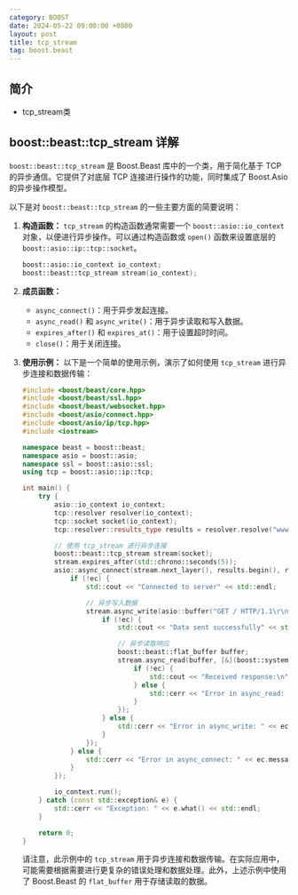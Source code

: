 ```yaml
---
category: BOOST
date: 2024-05-22 09:00:00 +0800
layout: post
title: tcp_stream
tag: boost.beast
---
```

## 简介

+ tcp_stream类

## boost::beast::tcp_stream 详解

`boost::beast::tcp_stream` 是 Boost.Beast 库中的一个类，用于简化基于 TCP 的异步通信。它提供了对底层 TCP 连接进行操作的功能，同时集成了 Boost.Asio 的异步操作模型。

以下是对 `boost::beast::tcp_stream` 的一些主要方面的简要说明：

1. **构造函数：** `tcp_stream` 的构造函数通常需要一个 `boost::asio::io_context` 对象，以便进行异步操作。可以通过构造函数或 `open()` 函数来设置底层的 `boost::asio::ip::tcp::socket`。

    ```cpp
    boost::asio::io_context io_context;
    boost::beast::tcp_stream stream(io_context);
    ```

2. **成员函数：**
   - `async_connect()`：用于异步发起连接。
   - `async_read()` 和 `async_write()`：用于异步读取和写入数据。
   - `expires_after()` 和 `expires_at()`：用于设置超时时间。
   - `close()`：用于关闭连接。

3. **使用示例：** 以下是一个简单的使用示例，演示了如何使用 `tcp_stream` 进行异步连接和数据传输：

    ```cpp
    #include <boost/beast/core.hpp>
    #include <boost/beast/ssl.hpp>
    #include <boost/beast/websocket.hpp>
    #include <boost/asio/connect.hpp>
    #include <boost/asio/ip/tcp.hpp>
    #include <iostream>

    namespace beast = boost::beast;
    namespace asio = boost::asio;
    namespace ssl = boost::asio::ssl;
    using tcp = boost::asio::ip::tcp;

    int main() {
        try {
            asio::io_context io_context;
            tcp::resolver resolver(io_context);
            tcp::socket socket(io_context);
            tcp::resolver::results_type results = resolver.resolve("www.example.com", "http");

            // 使用 tcp_stream 进行异步连接
            boost::beast::tcp_stream stream(socket);
            stream.expires_after(std::chrono::seconds(5));
            asio::async_connect(stream.next_layer(), results.begin(), results.end(), [&](boost::system::error_code ec, const tcp::endpoint&) {
                if (!ec) {
                    std::cout << "Connected to server" << std::endl;

                    // 异步写入数据
                    stream.async_write(asio::buffer("GET / HTTP/1.1\r\nHost: www.example.com\r\n\r\n"), [&](boost::system::error_code ec, std::size_t) {
                        if (!ec) {
                            std::cout << "Data sent successfully" << std::endl;

                            // 异步读取响应
                            boost::beast::flat_buffer buffer;
                            stream.async_read(buffer, [&](boost::system::error_code ec, std::size_t) {
                                if (!ec) {
                                    std::cout << "Received response:\n" << beast::make_printable(buffer.data()) << std::endl;
                                } else {
                                    std::cerr << "Error in async_read: " << ec.message() << std::endl;
                                }
                            });
                        } else {
                            std::cerr << "Error in async_write: " << ec.message() << std::endl;
                        }
                    });
                } else {
                    std::cerr << "Error in async_connect: " << ec.message() << std::endl;
                }
            });

            io_context.run();
        } catch (const std::exception& e) {
            std::cerr << "Exception: " << e.what() << std::endl;
        }

        return 0;
    }
    ```

    请注意，此示例中的 `tcp_stream` 用于异步连接和数据传输。在实际应用中，可能需要根据需要进行更复杂的错误处理和数据处理。此外，上述示例中使用了 Boost.Beast 的 `flat_buffer` 用于存储读取的数据。